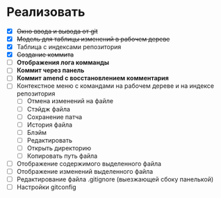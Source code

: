 # Реализовать

* [x] ~~Окно ввода и вывода от git~~
* [x] ~~Модель для таблицы изменений в рабочем дереве~~
* [x] Таблица с индексами репозитория
* [x] ~~Создание коммита~~
* [ ] **Отображения лога комманды**
* [ ] **Коммит через панель**
* [ ] **Коммит amend c восстановлением комментария**
* [ ] Контекстное меню с командами на рабочем дереве и на индексе репозитория
  * [ ] Отмена изменений на файле
  * [ ] Стэйдж файла
  * [ ] Сохранение патча
  * [ ] История файла
  * [ ] Блэйм
  * [ ] Редактировать
  * [ ] Открыть директорию
  * [ ] Копировать путь файла
* [ ] Отображение содержимого выделенного файла
* [ ] Отображение изменений выделенного файла
* [ ] Редактирование файла .gitignore (выезжающей сбоку панелькой)
* [ ] Настройки gitconfig
